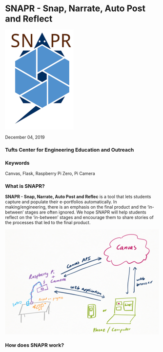 # SNAPR - Snap, Narrate, Auto Post and Reflect
![SNAPR](/static/snaprWhiteBackSmallNew.png)

December 04, 2019 
### Tufts Center for Engineering Education and Outreach
### Keywords
Canvas, Flask, Raspberry Pi Zero, Pi Camera

### What is SNAPR? 
**SNAPR - Snap, Narrate, Auto Post and Reflec** is a tool that lets students capture and populate their e-portfolios automatically. In making/engineering, there is an emphasis on the final product and the ‘in-between’ stages are often ignored. We hope SNAPR will help students reflect on the ‘in-between’ stages and encourage them to share stories of the processes that led to the final product. 

![SNAPR](/files/documentationSetup.PNG)
### How does SNAPR work?
